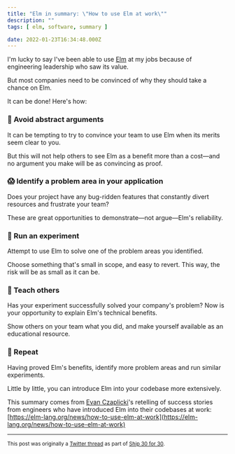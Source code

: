 ```yaml
---
title: "Elm in summary: \"How to use Elm at work\""
description: ""
tags: [ elm, software, summary ]

date: 2022-01-23T16:34:48.000Z
---
```


I'm lucky to say I've been able to use [Elm](https://twitter.com/elmlang) at my jobs because of engineering leadership who saw its value.

But most companies need to be convinced of why they should take a chance on Elm.

It can be done! Here's how:

### 🚫 Avoid abstract arguments

It can be tempting to try to convince your team to use Elm when its merits seem clear to you.

But this will not help others to see Elm as a benefit more than a cost—and no argument you make will be as convincing as proof.

### 😱 Identify a problem area in your application

Does your project have any bug-ridden features that constantly divert resources and frustrate your team?

These are great opportunities to demonstrate—not argue—Elm's reliability.

### 🔬 Run an experiment

Attempt to use Elm to solve one of the problem areas you identified.

Choose something that's small in scope, and easy to revert. This way, the risk will be as small as it can be.

### 👄 Teach others

Has your experiment successfully solved your company's problem? Now is your opportunity to explain Elm's technical benefits.

Show others on your team what you did, and make yourself available as an educational resource.

### 🔁 Repeat

Having proved Elm's benefits, identify more problem areas and run similar experiments.

Little by little, you can introduce Elm into your codebase more extensively.

This summary comes from [Evan Czaplicki](https://twitter.com/evancz)'s retelling of success stories from engineers who have introduced Elm into their codebases at work: 
[https://elm-lang.org/news/how-to-use-elm-at-work](https://elm-lang.org/news/how-to-use-elm-at-work)

---

<small>This post was originally a [Twitter thread](https://twitter.com/DuncanMalashock/status/1485289926941986816) as part of [Ship 30 for 30](https://www.ship30for30.com/).</small>